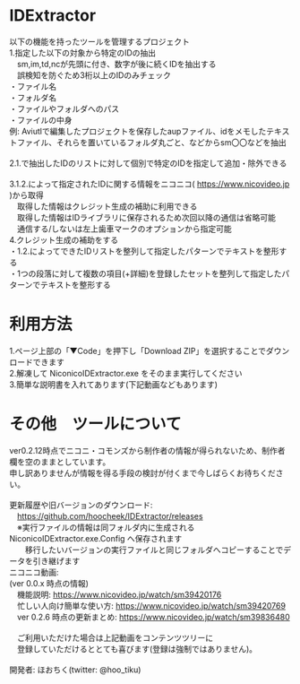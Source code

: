 # IDExtractor
以下の機能を持ったツールを管理するプロジェクト</br>
1.指定した以下の対象から特定のIDの抽出</br>
　sm,im,td,ncが先頭に付き、数字が後に続くIDを抽出する</br>
　誤検知を防ぐため3桁以上のIDのみチェック</br>
・ファイル名</br>
・フォルダ名</br>
・ファイルやフォルダへのパス</br>
・ファイルの中身</br>
例: Aviutlで編集したプロジェクトを保存したaupファイル、idをメモしたテキストファイル、それらを置いているフォルダ丸ごと、などからsm〇〇などを抽出<br>
</br>
2.1.で抽出したIDのリストに対して個別で特定のIDを指定して追加・除外できる</br>
</br>
3.1.2.によって指定されたIDに関する情報をニコニコ( https://www.nicovideo.jp )から取得</br>
　取得した情報はクレジット生成の補助に利用できる</br>
　取得した情報はIDライブラリに保存されるため次回以降の通信は省略可能</br>
　通信する/しないは左上歯車マークのオプションから指定可能
</br>
4.クレジット生成の補助をする</br>
・1.2.によってできたIDリストを整列して指定したパターンでテキストを整形する</br>
・1つの段落に対して複数の項目(+詳細)を登録したセットを整列して指定したパターンでテキストを整形する</br>

# 利用方法
1.ページ上部の「▼Code」を押下し「Download ZIP」を選択することでダウンロードできます<br>
2.解凍して NiconicoIDExtractor.exe をそのまま実行してください<br>
3.簡単な説明書を入れてあります(下記動画などもあります)

# その他　ツールについて
ver0.2.12時点でニコニ・コモンズから制作者の情報が得られないため、制作者欄を空のままとしています。<br>
申し訳ありませんが情報を得る手段の検討が付くまで今しばらくお待ちください。<br>
<br>
更新履歴や旧バージョンのダウンロード:<br>
　https://github.com/hoocheek/IDExtractor/releases<br>
　※実行ファイルの情報は同フォルダ内に生成される NiconicoIDExtractor.exe.Config へ保存されます<br>
　　移行したいバージョンの実行ファイルと同じフォルダへコピーすることでデータを引き継げます<br>
ニコニコ動画:<br>
(ver 0.0.x 時点の情報)<br>
　機能説明: https://www.nicovideo.jp/watch/sm39420176 <br>
　忙しい人向け簡単な使い方: https://www.nicovideo.jp/watch/sm39420769<br>
　ver 0.2.6 時点の更新まとめ: https://www.nicovideo.jp/watch/sm39836480<br>
<br>
　ご利用いただけた場合は上記動画をコンテンツツリーに<br>
　登録していただけるととても喜びます(登録は強制ではありません)。<br>
<br>
開発者: ほおちく(twitter: @hoo_tiku)
